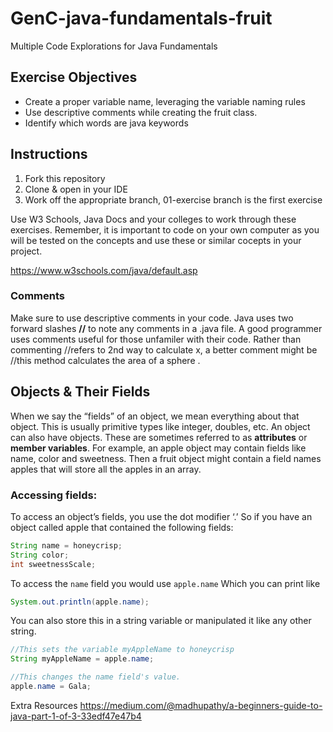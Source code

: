 # GenC-java-fundamentals-fruit
Multiple Code Explorations for Java Fundamentals

## Exercise Objectives
* Create a proper variable name, leveraging the variable naming rules
* Use descriptive comments while creating the fruit class.
* Identify which words are java keywords

## Instructions
1. Fork this repository
2. Clone & open in your IDE
3. Work off the appropriate branch, 01-exercise branch is the first exercise

Use W3 Schools, Java Docs and your colleges to work through these exercises. Remember, it is important to code on your own computer as you will be tested on the concepts and use these or similar cocepts in your project. 

https://www.w3schools.com/java/default.asp

### Comments
Make sure to use descriptive comments in your code.
Java uses two forward slashes __//__ to note any comments in a .java file. 
A good programmer uses comments useful for those unfamiler with their code. Rather than commenting //refers to 2nd way to calculate x,
a better comment might be //this method calculates the area of a sphere . 

## Objects & Their Fields
When we say the “fields” of an object, we mean everything about that object. This is usually primitive types like integer, doubles, etc. An object can also have objects. 
These are sometimes referred to as __attributes__ or __member variables__.
For example, an apple object may contain fields like name, color and sweetness.
Then a fruit object might contain a field names apples that will store all the apples in an array.

### Accessing fields:
To access an object’s fields, you use the dot modifier ‘.’
So if you have an object called apple that contained the following fields:
```java
String name = honeycrisp;
String color;
int sweetnessScale;
```
To access the `name` field you would use 
```apple.name```
Which you can print like
```java
System.out.println(apple.name);
```
You can also store this in a string variable or manipulated it like any other string. 

```java
//This sets the variable myAppleName to honeycrisp
String myAppleName = apple.name;

//This changes the name field's value.
apple.name = Gala;
```




Extra Resources 
https://medium.com/@madhupathy/a-beginners-guide-to-java-part-1-of-3-33edf47e47b4
